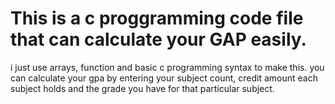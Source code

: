 # This is a c proggramming code file that can calculate your GAP easily.
 i just use arrays, function and basic c programming syntax to make this.
 you can calculate your gpa by entering your subject count, credit amount each subject holds and the grade you have for that particular subject.